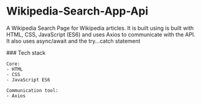 # Wikipedia-Search-App-Api
<p>A Wikipedia Search Page for Wikipedia articles. It is built using is built with HTML, CSS, JavaScript (ES6) and uses Axios to communicate with the API. It also uses async/await and the try...catch statement </p>
### Tech stack

```
Core:
- HTML
- CSS
- JavaScript ES6

Communication tool:
- Axios
```
